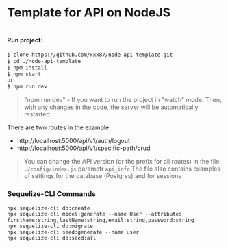 # Template for API on NodeJS

#

#### Run project:

```sh
$ clone https://github.com/xxx87/node-api-template.git
$ cd ./node-api-template
$ npm install
$ npm start
or
$ npm run dev
```

> "npm run dev" - If you want to run the project in "watch" mode. Then, with any changes in the code, the server will be automatically restarted.

There are two routes in the example:

- http://localhost:5000/api/v1/auth/logout
- http://localhost:5000/api/v1/specific-path/crud

> You can change the API version (or the prefix for all routes) in the file:
> `./config/index.js` parametr `api_info`
> The file also contains examples of settings for the database (Postgres) and for sessions

### Sequelize-CLI Commands
```
npx sequelize-cli db:create
npx sequelize-cli model:generate --name User --attributes firstName:string,lastName:string,email:string,password:string
npx sequelize-cli db:migrate
npx sequelize-cli seed:generate --name user
npx sequelize-cli db:seed:all
```